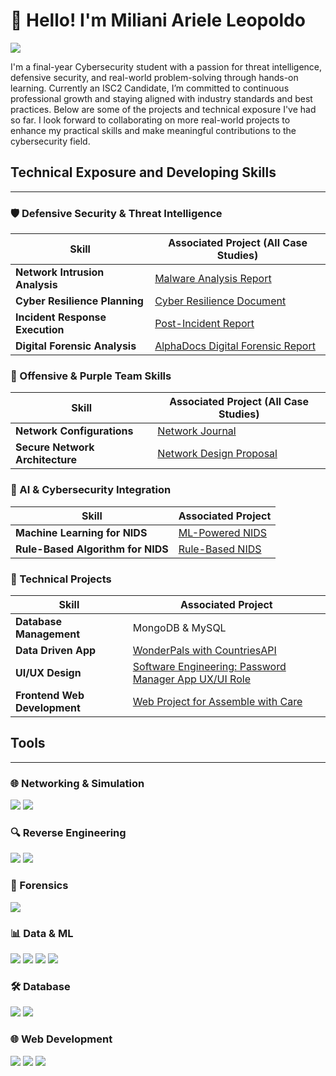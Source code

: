 # 👋 Hello! I'm Miliani Ariele Leopoldo
<a href="https://linkedin.com/in/miliani-leopoldo"><img src="https://img.shields.io/badge/-LinkedIn-0072b1?&style=for-the-badge&logo=linkedin&logoColor=white" /></a>

I'm a final-year Cybersecurity student with a passion for threat intelligence, defensive security, and real-world problem-solving through hands-on learning. Currently an ISC2 Candidate, I’m committed to continuous professional growth and staying aligned with industry standards and best practices.
Below are some of the projects and technical exposure I've had so far. I look forward to collaborating on more real-world projects to enhance my practical skills and make meaningful contributions to the cybersecurity field.

## Technical Exposure and Developing Skills
---
### 🛡️ Defensive Security & Threat Intelligence
| Skill | Associated Project (All Case Studies) |
|-----------------------------------------------|----------------------------|
| **Network Intrusion Analysis** | <a href="https://google.com](https://docs.google.com/document/d/1dlFm6wCVJKop07R2y8xUNwtSW9pZXNmDwzYiPVPiJgc/edit?usp=sharing)"> Malware Analysis Report</a> |
| **Cyber Resilience Planning** | <a href="https://google.com](https://docs.google.com/document/d/1dlFm6wCVJKop07R2y8xUNwtSW9pZXNmDwzYiPVPiJgc/edit?usp=sharing)](https://drive.google.com/file/d/1JC0HLlA4__ziUnMFMhi_pFrpWGZmiHsm/view?usp=sharing)"> Cyber Resilience Document</a> |
| **Incident Response Execution** | <a href="https://google.com](https://docs.google.com/document/d/1WKu5dEtK55UoiszEvHumOsyQ79ZVHB4vzGkxsgGH6u0/edit?usp=sharing)"> Post-Incident Report</a> |
| **Digital Forensic Analysis** | <a href="https://google.com](https://docs.google.com/document/d/1FQro5Lb8wLsnKVaVo6frkS5eUXh-oGRvYZX4KEZ4eg0/edit?usp=sharing)"> AlphaDocs Digital Forensic Report </a> |

### 🧠 Offensive & Purple Team Skills
| Skill | Associated Project (All Case Studies) |
|-------------------------------------------|----------------------------|
| **Network Configurations** | <a href="https://docs.google.com/document/d/1yxBJD2UdGNKcShHSvLYoCgR6rnBPqxkGXWnRE7XhgNM/edit?usp=sharing"> Network Journal </a> |
| **Secure Network Architecture** | <a href="https://docs.google.com/document/d/12rWWGhXCq5nR375hkKhXpevyoYvcaCVDds0kzaDq6GI/edit?usp=sharing"> Network Design Proposal </a> |

### 🤖 AI & Cybersecurity Integration
| Skill | Associated Project |
|-------------------------------------------|----------------------------|
| **Machine Learning for NIDS** | <a href="https://google.com](https://docs.google.com/document/d/1YmY3lbav2h99Hkecc26uSaRmLcLsiybxW16fnKdCDJQ/edit?usp=sharing)">ML-Powered NIDS</a> |
| **Rule-Based Algorithm for NIDS** | <a href="https://google.com](https://drive.google.com/file/d/1fhnTXn1Ip6xgoSBBgfKSkFzIHK7VGG_h/view?usp=sharing)">Rule-Based NIDS</a> |

### 🔧 Technical Projects
| Skill | Associated Project |
|-------------------------------------------|----------------------------|
| **Database Management** | MongoDB & MySQL |
| **Data Driven App** | <a href="https://google.com](https://youtu.be/yzhP29s_vJU)">WonderPals with CountriesAPI</a> |
| **UI/UX Design** | <a href="https://github.com/EurekaAUH/PasswordManager.git">Software Engineering: Password Manager App UX/UI Role</a> |
| **Frontend Web Development** | <a href="https://youtu.be/tkY7kbvhJqg"> Web Project for Assemble with Care</a> |

## Tools
---
### 🌐 Networking & Simulation
<div>
    <img src="https://img.shields.io/badge/-Wireshark-1679A7?&style=for-the-badge&logo=Wireshark&logoColor=white" />
    <img src="https://img.shields.io/badge/-Cisco_Packet_Tracer-1BA0D7?style=for-the-badge&logo=Cisco&logoColor=white" />
</div>

### 🔍 Reverse Engineering
<div> <img src="https://img.shields.io/badge/-IDA_Pro-000000?style=for-the-badge&logoColor=white" /> <img src="https://img.shields.io/badge/-Ghidra-B5271E?style=for-the-badge&logo=ghidra&logoColor=white" /> </div>

### 🧪 Forensics
<div> <img src="https://img.shields.io/badge/-Autopsy-005679?style=for-the-badge&logoColor=white" /> </div>

### 📊 Data & ML
<div> <img src="https://img.shields.io/badge/-Jupyter-F37626?style=for-the-badge&logo=Jupyter&logoColor=white" /> <img src="https://img.shields.io/badge/-Python-3776AB?style=for-the-badge&logo=Python&logoColor=white" /> <img src="https://img.shields.io/badge/-Pandas-150458?style=for-the-badge&logo=Pandas&logoColor=white" /> <img src="https://img.shields.io/badge/-Scikit_Learn-F7931E?style=for-the-badge&logo=scikit-learn&logoColor=white" /> </div>

### 🛠️ Database
<div> <img src="https://img.shields.io/badge/-MongoDB-47A248?style=for-the-badge&logo=MongoDB&logoColor=white" /> <img src="https://img.shields.io/badge/-MySQL-4479A1?style=for-the-badge&logo=MySQL&logoColor=white" /> </div>

### 🌐 Web Development
<div> <img src="https://img.shields.io/badge/-HTML5-E34F26?style=for-the-badge&logo=HTML5&logoColor=white" /> <img src="https://img.shields.io/badge/-CSS3-1572B6?style=for-the-badge&logo=CSS3&logoColor=white" /> <img src="https://img.shields.io/badge/-JavaScript-F7DF1E?style=for-the-badge&logo=JavaScript&logoColor=black" /> </div>



